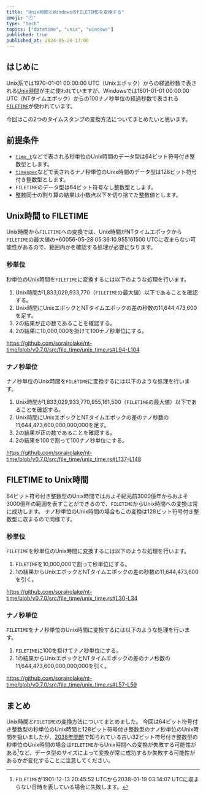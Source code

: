 ```yaml
---
title: "Unix時間とWindowsのFILETIMEを変換する"
emoji: "🕐"
type: "tech"
topics: ["datetime", "unix", "windows"]
published: true
published_at: 2024-05-26 17:00
---
```


## はじめに

Unix系では1970-01-01 00:00:00 UTC（Unixエポック）からの経過秒数で表される[Unix時間](https://ja.wikipedia.org/wiki/UNIX%E6%99%82%E9%96%93)が主に使われていますが、Windowsでは1601-01-01 00:00:00 UTC（NTタイムエポック）からの100ナノ秒単位の経過秒数で表される[`FILETIME`](https://learn.microsoft.com/ja-jp/windows/win32/api/minwinbase/ns-minwinbase-filetime)が使われています。

今回はこの2つのタイムスタンプの変換方法についてまとめたいと思います。

## 前提条件

- [`time_t`](https://en.cppreference.com/w/c/chrono/time_t)などで表される秒単位のUnix時間のデータ型は64ビット符号付き整数型とします。
- [`timespec`](https://en.cppreference.com/w/c/chrono/timespec)などで表されるナノ秒単位のUnix時間のデータ型は128ビット符号付き整数型とします。
- `FILETIME`のデータ型は64ビット符号なし整数型とします。
- 整数同士の割り算の結果は小数点以下を切り捨てた整数値とします。

## Unix時間 to FILETIME

Unix時間から`FILETIME`への変換では、Unix時間がNTタイムエポックから`FILETIME`の最大値の+60056-05-28 05:36:10.955161500 UTCに収まらない可能性があるので、範囲内かを確認する処理が必要になります。

### 秒単位

秒単位のUnix時間を`FILETIME`に変換するには以下のような処理を行います。

1.  Unix時間が1,833,029,933,770（`FILETIME`の最大値）以下であることを確認する。
2.  Unix時間にUnixエポックとNTタイムエポックの差の秒数の11,644,473,600を足す。
3.  2の結果が正の数であることを確認する。
4.  2の結果に10,000,000を掛けて100ナノ秒単位にする。

https://github.com/sorairolake/nt-time/blob/v0.7.0/src/file_time/unix_time.rs#L94-L104

### ナノ秒単位

ナノ秒単位のUnix時間を`FILETIME`に変換するには以下のような処理を行います。

1.  Unix時間が1,833,029,933,770,955,161,500（`FILETIME`の最大値）以下であることを確認する。
2.  Unix時間にUnixエポックとNTタイムエポックの差のナノ秒数の11,644,473,600,000,000,000を足す。
3.  2の結果が正の数であることを確認する。
4.  2の結果を100で割って100ナノ秒単位にする。

https://github.com/sorairolake/nt-time/blob/v0.7.0/src/file_time/unix_time.rs#L137-L148

## FILETIME to Unix時間

64ビット符号付き整数型のUnix時間ではおよそ紀元前3000億年からおよそ3000億年の範囲を表すことができるので、`FILETIME`からUnix時間への変換は常に成功します。
ナノ秒単位のUnix時間の場合もこの変換は128ビット符号付き整数型に収まるので同様です。

### 秒単位

`FILETIME`を秒単位のUnix時間に変換するには以下のような処理を行います。

1.  `FILETIME`を10,000,000で割って秒単位にする。
2.  1の結果からUnixエポックとNTタイムエポックの差の秒数の11,644,473,600を引く。

https://github.com/sorairolake/nt-time/blob/v0.7.0/src/file_time/unix_time.rs#L30-L34

### ナノ秒単位

`FILETIME`をナノ秒単位のUnix時間に変換するには以下のような処理を行います。

1.  `FILETIME`に100を掛けてナノ秒単位にする。
2.  1の結果からUnixエポックとNTタイムエポックの差のナノ秒数の11,644,473,600,000,000,000を引く。

https://github.com/sorairolake/nt-time/blob/v0.7.0/src/file_time/unix_time.rs#L57-L59

## まとめ

Unix時間と`FILETIME`の変換方法についてまとめました。
今回は64ビット符号付き整数型の秒単位のUnix時間と128ビット符号付き整数型のナノ秒単位のUnix時間を扱いましたが、[2038年問題](https://ja.wikipedia.org/wiki/2038%E5%B9%B4%E5%95%8F%E9%A1%8C)で知られている古い32ビット符号付き整数型の秒単位のUnix時間の場合は`FILETIME`からUnix時間への変換が失敗する可能性がある[^1]など、データ型のサイズによって変換が常に成功するか失敗する可能性があるかが変化することに注意してください。

[^1]: `FILETIME`が1901-12-13 20:45:52 UTCから2038-01-19 03:14:07 UTCに収まらない日時を表している場合に失敗します。
